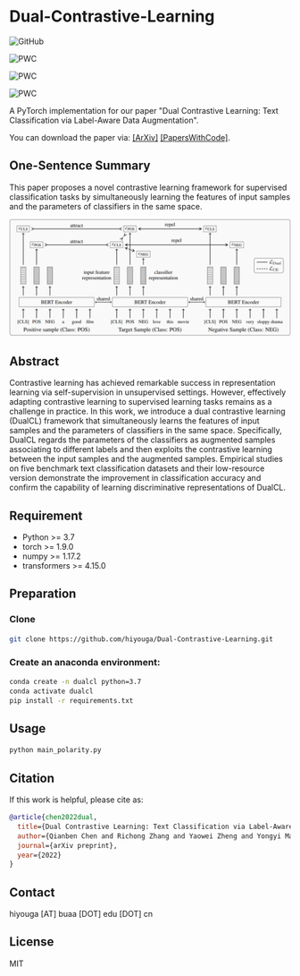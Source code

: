 # Dual-Contrastive-Learning
 
![GitHub](https://img.shields.io/github/license/hiyouga/dual-contrastive-learning)

![PWC](https://img.shields.io/endpoint.svg?url=https://paperswithcode.com/badge/dual-contrastive-learning-text-classification/sentiment-analysis-on-cr)

![PWC](https://img.shields.io/endpoint.svg?url=https://paperswithcode.com/badge/dual-contrastive-learning-text-classification/subjectivity-analysis-on-subj)

![PWC](https://img.shields.io/endpoint.svg?url=https://paperswithcode.com/badge/dual-contrastive-learning-text-classification/text-classification-on-trec-6)

A PyTorch implementation for our paper "Dual Contrastive Learning: Text Classification via Label-Aware Data Augmentation".

You can download the paper via: [[ArXiv]](https://arxiv.org/abs/2201.08702) [[PapersWithCode]](https://paperswithcode.com/paper/dual-contrastive-learning-text-classification).

## One-Sentence Summary

This paper proposes a novel contrastive learning framework for supervised classification tasks by simultaneously learning the features of input samples and the parameters of classifiers in the same space. 

![method](assets/method.png)

## Abstract

Contrastive learning has achieved remarkable success in representation learning via self-supervision in unsupervised settings. However, effectively adapting contrastive learning to supervised learning tasks remains as a challenge in practice. In this work, we introduce a dual contrastive learning (DualCL) framework that simultaneously learns the features of input samples and the parameters of classifiers in the same space. Specifically, DualCL regards the parameters of the classifiers as augmented samples associating to different labels and then exploits the contrastive learning between the input samples and the augmented samples. Empirical studies on five benchmark text classification datasets and their low-resource version demonstrate the improvement in classification accuracy and confirm the capability of learning discriminative representations of DualCL.

## Requirement

- Python >= 3.7
- torch >= 1.9.0
- numpy >= 1.17.2
- transformers >= 4.15.0

## Preparation

### Clone

```bash
git clone https://github.com/hiyouga/Dual-Contrastive-Learning.git
```

### Create an anaconda environment:

```bash
conda create -n dualcl python=3.7
conda activate dualcl
pip install -r requirements.txt
```

## Usage

```sh
python main_polarity.py
```

## Citation

If this work is helpful, please cite as:

```bibtex
@article{chen2022dual,
  title={Dual Contrastive Learning: Text Classification via Label-Aware Data Augmentation},
  author={Qianben Chen and Richong Zhang and Yaowei Zheng and Yongyi Mao},
  journal={arXiv preprint},
  year={2022}
}
```

## Contact

hiyouga [AT] buaa [DOT] edu [DOT] cn

## License

MIT
